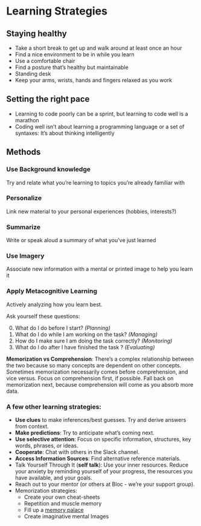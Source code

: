 # Learning Strategies

## Staying healthy

* Take a short break to get up and walk around at least once an hour
* Find a nice environment to be in while you learn
* Use a comfortable chair
* Find a posture that’s healthy but maintainable
* Standing desk
* Keep your arms, wrists, hands and fingers relaxed as you work


## Setting the right pace

* Learning to code poorly can be a sprint, but learning to code well is a marathon
* Coding well isn’t about learning a programming language or a set of syntaxes: It’s about thinking intelligently

## Methods

### Use Background knowledge

Try and relate what you’re learning to topics you’re already familiar with

### Personalize

Link new material to your personal experiences (hobbies, interests?)

### Summarize
Write or speak aloud a summary of what you’ve just learned

### Use Imagery

Associate new information with a mental or printed image to help you learn it

### Apply Metacognitive Learning

Actively analyzing how you learn best.

Ask yourself these questions:  

0. What do I do before I start? *(Planning)*  
0. What do I do while I am working on the task? *(Managing)*  
1. How do I make sure I am doing the task correctly? *(Monitoring)*  
1. What do I do after I have finished the task ? *(Evaluating)*  

**Memorization vs Comprehension**: There’s a complex relationship between the two because so many concepts are dependent on other concepts. Sometimes memorization necessarily comes before comprehension, and vice versus. Focus on comprehension first, if possible. Fall back on memorization next, because comprehension will come as you absorb more data.

### A few other learning strategies:
* **Use clues** to make inferences/best guesses. Try and derive answers from context.
* **Make predictions**: Try to anticipate what’s coming next.
* **Use selective attention**: Focus on specific information, structures, key words, phrases, or ideas.
* **Cooperate**: Chat with others in the Slack channel.
* **Access Information Sources**: Find alternative reference materials.
* Talk Yourself Through It (**self talk**): Use your inner resources. Reduce your anxiety by reminding yourself of your progress, the resources you have available, and your goals.
* Reach out to your mentor (or others at Bloc - we’re your support group).
* Memorization strategies:
	* Create your own cheat-sheets
	* Repetition and muscle memory
	* Fill up a [memory palace](https://en.wikipedia.org/wiki/Method_of_loci)
	* Create imaginative mental Images
